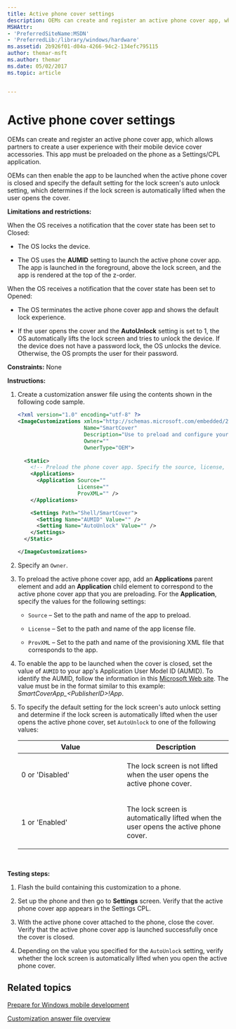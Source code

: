 ```yaml
---
title: Active phone cover settings
description: OEMs can create and register an active phone cover app, which allows partners to create a user experience with their mobile device cover accessories. This app must be preloaded on the phone as a Settings/CPL application.
MSHAttr:
- 'PreferredSiteName:MSDN'
- 'PreferredLib:/library/windows/hardware'
ms.assetid: 2b926f01-d04a-4266-94c2-134efc795115
author: themar-msft
ms.author: themar
ms.date: 05/02/2017
ms.topic: article


---
```


# Active phone cover settings


OEMs can create and register an active phone cover app, which allows partners to create a user experience with their mobile device cover accessories. This app must be preloaded on the phone as a Settings/CPL application.

OEMs can then enable the app to be launched when the active phone cover is closed and specify the default setting for the lock screen's auto unlock setting, which determines if the lock screen is automatically lifted when the user opens the cover.

**Limitations and restrictions:**

When the OS receives a notification that the cover state has been set to Closed:

-   The OS locks the device.

-   The OS uses the **AUMID** setting to launch the active phone cover app. The app is launched in the foreground, above the lock screen, and the app is rendered at the top of the z-order.

When the OS receives a notification that the cover state has been set to Opened:

-   The OS terminates the active phone cover app and shows the default lock experience.

-   If the user opens the cover and the **AutoUnlock** setting is set to 1, the OS automatically lifts the lock screen and tries to unlock the device. If the device does not have a password lock, the OS unlocks the device. Otherwise, the OS prompts the user for their password.

<a href="" id="constraints---none"></a>**Constraints:** None  

<a href="" id="instructions-"></a>**Instructions:**  
1.  Create a customization answer file using the contents shown in the following code sample.

    ```XML
    <?xml version="1.0" encoding="utf-8" ?>  
    <ImageCustomizations xmlns="http://schemas.microsoft.com/embedded/2004/10/ImageUpdate"  
                         Name="SmartCover"  
                         Description="Use to preload and configure your active phone cover app."  
                         Owner=""  
                         OwnerType="OEM"> 
      
      <Static>  
        <!-- Preload the phone cover app. Specify the source, license, and ProvXML files. -->
        <Applications>
          <Application Source=""
                       License=""
                       ProvXML="" />
        </Applications>

        <Settings Path="Shell/SmartCover">  
          <Setting Name="AUMID" Value="" />  
          <Setting Name="AutoUnlock" Value="" />  
        </Settings>  
      </Static>

    </ImageCustomizations>
    ```

2.  Specify an `Owner`.

3.  To preload the active phone cover app, add an **Applications** parent element and add an **Application** child element to correspond to the active phone cover app that you are preloading. For the **Application**, specify the values for the following settings:

    -   `Source` – Set to the path and name of the app to preload.

    -   `License` – Set to the path and name of the app license file.

    -   `ProvXML` – Set to the path and name of the provisioning XML file that corresponds to the app.

4.  To enable the app to be launched when the cover is closed, set the value of `AUMID` to your app's Application User Model ID (AUMID). To identify the AUMID, follow the information in this [Microsoft Web site](http://go.microsoft.com/fwlink/p/?LinkId=404220). The value must be in the format similar to this example: *SmartCoverApp\_&lt;PublisherID&gt;!App*.

5.  To specify the default setting for the lock screen's auto unlock setting and determine if the lock screen is automatically lifted when the user opens the active phone cover, set `AutoUnlock` to one of the following values:

    <table>
    <colgroup>
    <col width="50%" />
    <col width="50%" />
    </colgroup>
    <thead>
    <tr class="header">
    <th>Value</th>
    <th>Description</th>
    </tr>
    </thead>
    <tbody>
    <tr class="odd">
    <td><p>0 or 'Disabled'</p></td>
    <td><p>The lock screen is not lifted when the user opens the active phone cover.</p></td>
    </tr>
    <tr class="even">
    <td><p>1 or 'Enabled'</p></td>
    <td><p>The lock screen is automatically lifted when the user opens the active phone cover.</p></td>
    </tr>
    </tbody>
    </table>

     

<a href="" id="testing-steps-"></a>**Testing steps:**  
1.  Flash the build containing this customization to a phone.

2.  Set up the phone and then go to **Settings** screen. Verify that the active phone cover app appears in the Settings CPL.

3.  With the active phone cover attached to the phone, close the cover. Verify that the active phone cover app is launched successfully once the cover is closed.

4.  Depending on the value you specified for the `AutoUnlock` setting, verify whether the lock screen is automatically lifted when you open the active phone cover.

## Related topics

[Prepare for Windows mobile development](https://docs.microsoft.com/en-us/windows-hardware/manufacture/mobile/preparing-for-windows-mobile-development)

[Customization answer file overview](https://docs.microsoft.com/en-us/windows-hardware/customize/mobile/mcsf/customization-answer-file)
